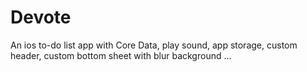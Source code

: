 # Devote

An ios to-do list app with Core Data, play sound, app storage, custom header, custom bottom sheet with blur background ...
